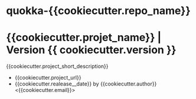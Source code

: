 quokka-{{cookiecutter.repo_name}}
==================

# {{cookiecutter.projet_name}} | Version {{ cookiecutter.version }}

{{cookiecutter.project_short_description}}  

- {{cookiecutter.project_url}}  
- {{cookiecutter.realease__date}} by {{cookiecutter.author}} <{{cookiecutter.email}}>
